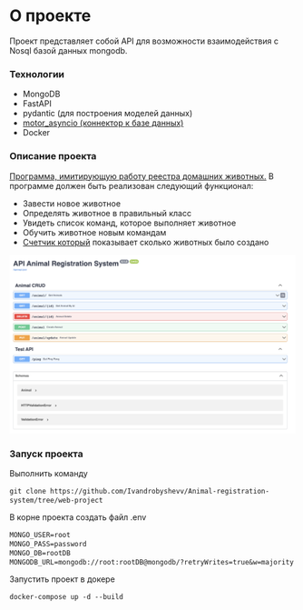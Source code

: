 # О проекте

Проект представляет собой API для возможности взаимодействия с Nosql базой данных mongodb.

### Технологии

* MongoDB
* FastAPI
* pydantic (для построения моделей данных)
* [motor_asyncio (коннектор к базе данных)](https://motor.readthedocs.io/en/stable/tutorial-asyncio.html)
* Docker

### Описание проекта

[Программа, имитирующую работу реестра домашних животных.](src) В программе должен быть реализован следующий функционал:

* Завести новое животное
* Определять животное в правильный класс
* Увидеть список команд, которое выполняет животное
* Обучить животное новым командам
* [Счетчик который](src/utils/counter.py) показывает сколько животных было создано

![](./images/img.png)

### Запуск проекта

Выполнить команду

```git
git clone https://github.com/Ivandrobyshevv/Animal-registration-system/tree/web-project
```

В корне проекта создать файл .env

```dotenv
MONGO_USER=root
MONGO_PASS=password
MONGO_DB=rootDB
MONGODB_URL=mongodb://root:rootDB@mongodb/?retryWrites=true&w=majority
```

Запустить проект в докере

```docker
docker-compose up -d --build
```